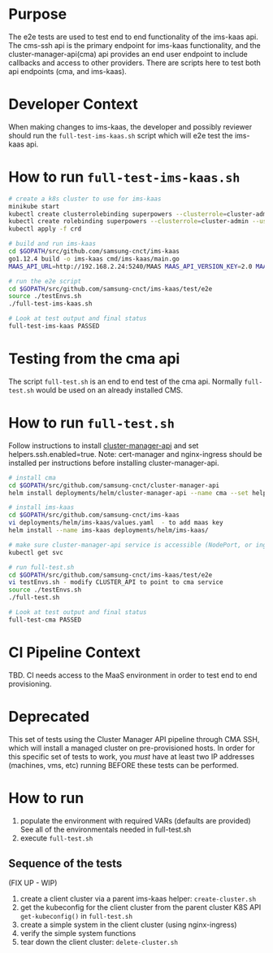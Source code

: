 # Purpose

The e2e tests are used to test end to end functionality of the ims-kaas api.  The cms-ssh api is the primary endpoint
for ims-kaas functionality, and the cluster-manager-api(cma) api provides an end user endpoint to include callbacks
and access to other providers.  There are scripts here to test both api endpoints (cma, and ims-kaas).

# Developer Context

When making changes to ims-kaas, the developer and possibly reviewer should run the `full-test-ims-kaas.sh` script which will e2e test the ims-kaas api.

# How to run `full-test-ims-kaas.sh`

```bash
# create a k8s cluster to use for ims-kaas
minikube start
kubectl create clusterrolebinding superpowers --clusterrole=cluster-admin --user=system:serviceaccount:kube-system:default
kubectl create rolebinding superpowers --clusterrole=cluster-admin --user=system:serviceaccount:kube-system:default
kubectl apply -f crd

# build and run ims-kaas
cd $GOPATH/src/github.com/samsung-cnct/ims-kaas
go1.12.4 build -o ims-kaas cmd/ims-kaas/main.go
MAAS_API_URL=http://192.168.2.24:5240/MAAS MAAS_API_VERSION_KEY=2.0 MAAS_API_KEY=<your maas key> ./ims-kaas --logtostderr

# run the e2e script
cd $GOPATH/src/github.com/samsung-cnct/ims-kaas/test/e2e
source ./testEnvs.sh
./full-test-ims-kaas.sh

# Look at test output and final status
full-test-ims-kaas PASSED

```

# Testing from the cma api

The script `full-test.sh` is an end to end test of the cma api.
Normally `full-test.sh` would be used on an already installed CMS.

# How to run `full-test.sh`

Follow instructions to install [cluster-manager-api](https://github.com/samsung-cnct/cluster-manager-api)
and set helpers.ssh.enabled=true.
Note: cert-manager and nginx-ingress should be installed per instructions before installing
cluster-manager-api.

```bash
# install cma
cd $GOPATH/src/github.com/samsung-cnct/cluster-manager-api
helm install deployments/helm/cluster-manager-api --name cma --set helpers.ssh.enabled=true

# install ims-kaas
cd $GOPATH/src/github.com/samsung-cnct/ims-kaas
vi deployments/helm/ims-kaas/values.yaml  - to add maas key
helm install --name ims-kaas deployments/helm/ims-kaas/

# make sure cluster-manager-api service is accessible (NodePort, or ingress)
kubectl get svc

# run full-test.sh
cd $GOPATH/src/github.com/samsung-cnct/ims-kaas/test/e2e
vi testEnvs.sh - modify CLUSTER_API to point to cma service
source ./testEnvs.sh
./full-test.sh

# Look at test output and final status
full-test-cma PASSED

````

# CI Pipeline Context

TBD.  CI needs access to the MaaS environment in order to test end to end provisioning.

# Deprecated

This set of tests using the Cluster Manager API pipeline through CMA SSH, which will install a managed cluster on pre-provisioned hosts. In order for this specific set of tests to work, you *must* have at least two IP addresses (machines, vms, etc) running BEFORE these tests can be performed.

# How to run

1.  populate the environment with required VARs (defaults are provided)  See all of the environmentals needed in full-test.sh
2.  execute `full-test.sh`

## Sequence of the tests
(FIX UP - WIP)
1.  create a client cluster via a parent ims-kaas helper:
    `create-cluster.sh`
2.  get the kubeconfig for the client cluster from the parent cluster
    K8S API `get-kubeconfig()` in `full-test.sh`
3.  create a simple system in the client cluster (using nginx-ingress)
4.  verify the simple system functions
5.  tear down the client cluster: `delete-cluster.sh`

